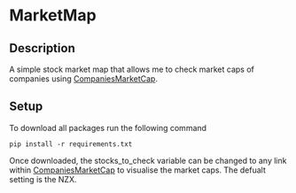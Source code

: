 # MarketMap

## Description
A simple stock market map that allows me to check market caps of companies using [CompaniesMarketCap](https://companiesmarketcap.com/).

## Setup
To download all packages run the following command

``pip install -r requirements.txt``

Once downloaded, the stocks_to_check variable can be changed to any link within [CompaniesMarketCap](https://companiesmarketcap.com/) to visualise the market caps.
The defualt setting is the NZX.
